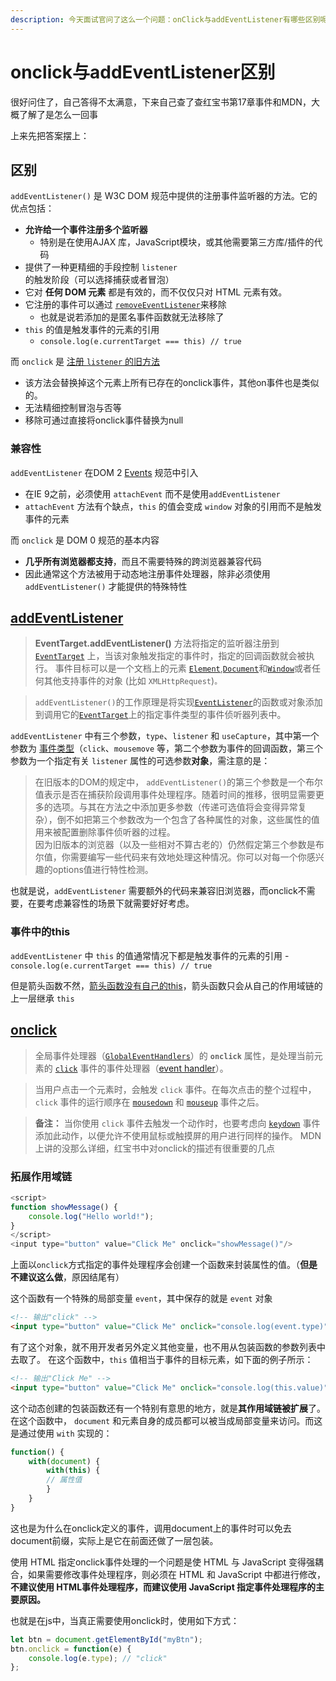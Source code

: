 ```yaml
---
description: 今天面试官问了这么一个问题：onClick与addEventListener有哪些区别呢
---
```


# onclick与addEventListener区别

很好问住了，自己答得不太满意，下来自己查了查红宝书第17章事件和MDN，大概了解了是怎么一回事

上来先把答案摆上：

## 区别

`addEventListener()` 是 W3C DOM 规范中提供的注册事件监听器的方法。它的优点包括：

* **允许给一个事件注册多个监听器**
  * 特别是在使用AJAX 库，JavaScript模块，或其他需要第三方库/插件的代码
* 提供了一种更精细的手段控制 `listener` 的触发阶段（可以选择捕获或者冒泡）
* 它对 **任何 DOM 元素** 都是有效的，而不仅仅只对 HTML 元素有效。
* 它注册的事件可以通过 [`removeEventListener`](https://developer.mozilla.org/zh-CN/docs/Web/API/EventTarget/removeEventListener)来移除
  * 也就是说若添加的是匿名事件函数就无法移除了
* `this` 的值是触发事件的元素的引用
  * `console.log(e.currentTarget === this) // true`&#x20;

而 `onclick` 是 [注册 `listener` 的旧方法](https://developer.mozilla.org/zh-CN/docs/Web/API/EventTarget/addEventListener#older\_way\_to\_register\_event\_listeners)

* 该方法会替换掉这个元素上所有已存在的onclick事件，其他on事件也是类似的。
* 无法精细控制冒泡与否等
* 移除可通过直接将onclick事件替换为null

### 兼容性

`addEventListener` 在DOM 2 [Events](https://www.w3.org/TR/DOM-Level-2-Events) 规范中引入

* 在IE 9之前，必须使用 `attachEvent` 而不是使用`addEventListener`
* `attachEvent` 方法有个缺点，`this` 的值会变成 `window` 对象的引用而不是触发事件的元素

而 `onclick` 是 DOM 0 规范的基本内容

* **几乎所有浏览器都支持**，而且不需要特殊的跨浏览器兼容代码
* 因此通常这个方法被用于动态地注册事件处理器，除非必须使用 `addEventListener()` 才能提供的特殊特性

## [addEventListener](https://developer.mozilla.org/zh-CN/docs/Web/API/EventTarget/addEventListener)

> **EventTarget.addEventListener()** 方法将指定的监听器注册到 [`EventTarget`](https://developer.mozilla.org/zh-CN/docs/Web/API/EventTarget) 上，当该对象触发指定的事件时，指定的回调函数就会被执行。 事件目标可以是一个文档上的元素 [`Element`](https://developer.mozilla.org/zh-CN/docs/Web/API/Element),[`Document`](https://developer.mozilla.org/zh-CN/docs/Web/API/Document)和[`Window`](https://developer.mozilla.org/zh-CN/docs/Web/API/Window)或者任何其他支持事件的对象 (比如 `XMLHttpRequest`)`。`

> `addEventListener()`的工作原理是将实现[`EventListener`](https://developer.mozilla.org/zh-CN/docs/Web/API/EventListener)的函数或对象添加到调用它的[`EventTarget`](https://developer.mozilla.org/zh-CN/docs/Web/API/EventTarget)上的指定事件类型的事件侦听器列表中。

`addEventListener` 中有三个参数，`type`、`listener` 和 `useCapture`，其中第一个参数为 [事件类型](https://developer.mozilla.org/zh-CN/docs/Web/Events)（`click`、`mousemove` 等，第二个参数为事件的回调函数，第三个参数为一个指定有关 `listener` 属性的可选参数**对象**，需注意的是：

> 在旧版本的DOM的规定中， `addEventListener()`的第三个参数是一个布尔值表示是否在捕获阶段调用事件处理程序。随着时间的推移，很明显需要更多的选项。与其在方法之中添加更多参数（传递可选值将会变得异常复杂），倒不如把第三个参数改为一个包含了各种属性的对象，这些属性的值用来被配置删除事件侦听器的过程。\
> 因为旧版本的浏览器（以及一些相对不算古老的）仍然假定第三个参数是布尔值，你需要编写一些代码来有效地处理这种情况。你可以对每一个你感兴趣的options值进行特性检测。

也就是说，`addEventListener` 需要额外的代码来兼容旧浏览器，而onclick不需要，在要考虑兼容性的场景下就需要好好考虑。

### 事件中的this

`addEventListener` 中 `this` 的值通常情况下都是触发事件的元素的引用 - `console.log(e.currentTarget === this) // true`

但是箭头函数不然，[箭头函数没有自己的this](https://developer.mozilla.org/zh-CN/docs/Web/JavaScript/Reference/Functions/Arrow\_functions)，箭头函数只会从自己的作用域链的上一层继承 `this`

## [onclick](https://developer.mozilla.org/zh-CN/docs/Web/API/GlobalEventHandlers/onclick)

> 全局事件处理器（[`GlobalEventHandlers`](https://developer.mozilla.org/zh-CN/docs/Web/API/GlobalEventHandlers)）的 **`onclick`** 属性，是处理当前元素的 [`click`](https://developer.mozilla.org/zh-CN/docs/Web/API/Element/click\_event) 事件的事件处理器（[event handler](https://developer.mozilla.org/en-US/docs/Web/Events/Event\_handlers)）。

> 当用户点击一个元素时，会触发 `click` 事件。在每次点击的整个过程中，`click` 事件的运行顺序在 [`mousedown`](https://developer.mozilla.org/zh-CN/docs/Web/API/Element/mousedown\_event) 和 [`mouseup`](https://developer.mozilla.org/zh-CN/docs/Web/API/Element/mouseup\_event) 事件之后。

> **备注：**  当你使用 `click` 事件去触发一个动作时，也要考虑向 [`keydown`](https://developer.mozilla.org/zh-CN/docs/Web/API/Element/keydown\_event) 事件添加此动作，以便允许不使用鼠标或触摸屏的用户进行同样的操作。 MDN上讲的没那么详细，红宝书中对onclick的描述有很重要的几点

### 拓展作用域链

```javascript
<script> 
function showMessage() { 
    console.log("Hello world!"); 
} 
</script> 
<input type="button" value="Click Me" onclick="showMessage()"/> 
```

上面以`onclick`方式指定的事件处理程序会创建一个函数来封装属性的值。（**但是不建议这么做**，原因结尾有）

这个函数有一个特殊的局部变量 `event`，其中保存的就是 `event` 对象

```html
<!-- 输出"click" --> 
<input type="button" value="Click Me" onclick="console.log(event.type)"> 
```

有了这个对象，就不用开发者另外定义其他变量，也不用从包装函数的参数列表中去取了。 在这个函数中，`this` 值相当于事件的目标元素，如下面的例子所示：

```html
<!-- 输出"Click Me" --> 
<input type="button" value="Click Me" onclick="console.log(this.value)"> 
```

这个动态创建的包装函数还有一个特别有意思的地方，就是**其作用域链被扩展**了。在这个函数中， `document` 和元素自身的成员都可以被当成局部变量来访问。而这是通过使用 `with` 实现的：

```javascript
function() { 
    with(document) { 
        with(this) { 
        // 属性值 
        } 
    } 
}
```

这也是为什么在onclick定义的事件，调用document上的事件时可以免去document前缀，实际上是它在前面还做了一层包装。

使用 HTML 指定onclick事件处理的一个问题是使 HTML 与 JavaScript 变得强耦合，如果需要修改事件处理程序，则必须在 HTML 和 JavaScript 中都进行修改，**不建议使用 HTML事件处理程序，而建议使用 JavaScript 指定事件处理程序的主要原因。**

也就是在js中，当真正需要使用onclick时，使用如下方式：

```javascript
let btn = document.getElementById("myBtn"); 
btn.onclick = function(e) { 
    console.log(e.type); // "click" 
};
```
